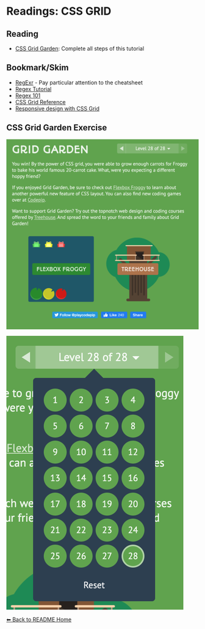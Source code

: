 # Readings: CSS GRID

## Reading

* [CSS Grid Garden](https://cssgridgarden.com/): Complete all steps of this tutorial

## Bookmark/Skim

* [RegExr](https://regexr.com/) - Pay particular attention to the cheatsheet
* [Regex Tutorial](https://medium.com/factory-mind/regex-tutorial-a-simple-cheatsheet-by-examples-649dc1c3f285)
* [Regex 101](https://regex101.com/)
* [CSS Grid Reference](https://css-tricks.com/snippets/css/complete-guide-grid/)
* [Responsive design with CSS Grid](https://medium.com/samsung-internet-dev/common-responsive-layouts-with-css-grid-and-some-without-245a862f48df)

## CSS Grid Garden Exercise 

![completed exercise](images/img3.png)

![completed exercise](images/img4.png)

[⬅ Back to README Home](README.md)

